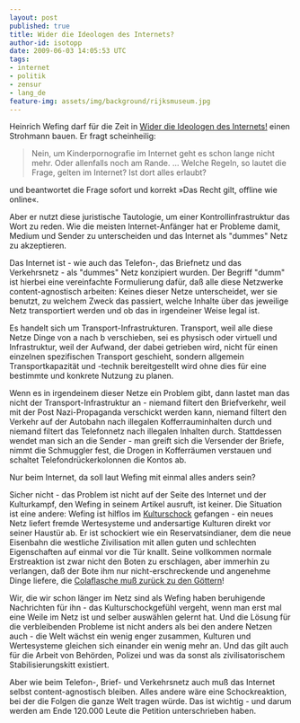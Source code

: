 ```yaml
---
layout: post
published: true
title: Wider die Ideologen des Internets?
author-id: isotopp
date: 2009-06-03 14:05:53 UTC
tags:
- internet
- politik
- zensur
- lang_de
feature-img: assets/img/background/rijksmuseum.jpg
---
```

Heinrich Wefing darf für die Zeit in <a href='http://www.zeit.de/2009/23/Internet-Grenze'>Wider die Ideologen des Internets!</a> einen Strohmann bauen. Er fragt scheinheilig: <blockquote>Nein, um Kinderpornografie im Internet geht es schon lange nicht mehr. Oder allenfalls noch am Rande. … Welche Regeln, so lautet die Frage, gelten im Internet? Ist dort alles erlaubt?</blockquote> und beantwortet die Frage sofort und korrekt »Das Recht gilt, offline wie online«.

Aber er nutzt diese juristische Tautologie, um einer Kontrollinfrastruktur das Wort zu reden. Wie die meisten Internet-Anfänger hat er Probleme damit, Medium und Sender zu unterscheiden und das Internet als "dummes" Netz zu akzeptieren.<br />

Das Internet ist - wie auch das Telefon-, das Briefnetz und das Verkehrsnetz - als "dummes" Netz konzipiert wurden. Der Begriff "dumm" ist hierbei eine vereinfachte Formulierung dafür, daß alle diese Netzwerke content-agnostisch arbeiten: Keines dieser Netze unterscheidet, wer sie benutzt, zu welchem Zweck das passiert, welche Inhalte über das jeweilige Netz transportiert werden und ob das in irgendeiner Weise legal ist.

Es handelt sich um Transport-Infrastrukturen. Transport, weil alle diese Netze Dinge von a nach b verschieben, sei es physisch oder virtuell und Infrastruktur, weil der Aufwand, der dabei getrieben wird, nicht für einen einzelnen spezifischen Transport geschieht, sondern allgemein Transportkapazität und -technik bereitgestellt wird ohne dies für eine bestimmte und konkrete Nutzung zu planen.

Wenn es in irgendeinem dieser Netze ein Problem gibt, dann lastet man das nicht der Transport-Infrastruktur an - niemand filtert den Briefverkehr, weil mit der Post Nazi-Propaganda verschickt werden kann, niemand filtert den Verkehr auf der Autobahn nach illegalen Kofferrauminhalten durch und niemand filtert das Telefonnetz nach illegalen Inhalten durch. Stattdessen wendet man sich an die Sender - man greift sich die Versender der Briefe, nimmt die Schmuggler fest, die Drogen in Kofferräumen verstauen und schaltet Telefondrückerkolonnen die Kontos ab.

Nur beim Internet, da soll laut Wefing mit einmal alles anders sein?

Sicher nicht - das Problem ist nicht auf der Seite des Internet und der Kulturkampf, den Wefing in seinem Artikel ausruft, ist keiner. Die Situation ist eine andere: Wefing ist hilflos im <a href='http://de.wikipedia.org/wiki/Kulturschock'>Kulturschock</a> gefangen - ein neues Netz liefert fremde Wertesysteme und andersartige Kulturen direkt vor seiner Haustür ab. Er ist schockiert wie ein Reservatsindianer, dem die neue Eisenbahn die westliche Zivilisation mit allen guten und schlechten Eigenschaften auf einmal vor die Tür knallt. Seine vollkommen normale Erstreaktion ist zwar nicht den Boten zu erschlagen, aber immerhin zu verlangen, daß der Bote ihm nur nicht-erschreckende und angenehme Dinge liefere, die <a href='http://www.imdb.com/title/tt0080801/'>Colaflasche muß zurück zu den Göttern</a>!

Wir, die wir schon länger im Netz sind als Wefing haben beruhigende Nachrichten für ihn - das Kulturschockgefühl vergeht, wenn man erst mal eine Weile im Netz ist und selber auswählen gelernt hat. Und die Lösung für die verbleibenden Probleme ist nicht anders als bei den andere Netzen auch - die Welt wächst ein wenig enger zusammen, Kulturen und Wertesysteme gleichen sich einander ein wenig mehr an. Und das gilt auch für die Arbeit von Behörden, Polizei und was da sonst als zivilisatorischem Stabilisierungskitt existiert.

Aber wie beim Telefon-, Brief- und Verkehrsnetz auch muß das Internet selbst content-agnostisch bleiben. Alles andere wäre eine Schockreaktion, bei der die Folgen die ganze Welt tragen würde. Das ist wichtig - und darum werden am Ende 120.000 Leute die Petition unterschrieben haben.
